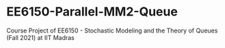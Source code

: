 # EE6150-Parallel-MM2-Queue
Course Project of EE6150 - Stochastic Modeling and the Theory of Queues (Fall 2021) at IIT Madras
